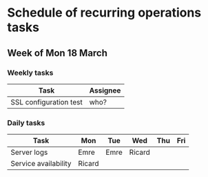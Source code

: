 # Schedule of recurring operations tasks

## Week of Mon 18 March

### Weekly tasks

| Task                                                         | Assignee |
| ------------------------------------------------------------ | ---- |
| SSL configuration test | who?     |

### Daily tasks
| Task                 | Mon  | Tue  | Wed  | Thu  | Fri  |
| -------------------- | ---- | ---- | ---- | ---- | ---- |
| Server logs          | Emre | Emre |Ricard|      |      |
| Service availability |Ricard|      |      |      |      |
